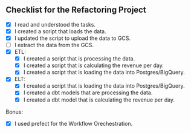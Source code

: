 ## Checklist for the Refactoring Project

<!-- If you are done with a topic mark the checkboxes with an `x` (like `[x]`) -->

- [x] I read and understood the tasks.
- [x] I created a script that loads the data.
- [x] I updated the script to upload the data to GCS.
- [ ] I extract the data from the GCS.
- [x] ETL:
    - [x] I created a script that is processing the data.
    - [x] I created a script that is calculating the revenue per day.
    - [x] I created a script that is loading the data into Postgres/BigQuery.
- [x] ELT:
    - [x] I created a script that is loading the data into Postgres/BigQuery.
    - [x] I created a dbt models that are processing the data.
    - [x] I created a dbt model that is calculating the revenue per day.

Bonus:
- [x] I used prefect for the Workflow Orechestration.
